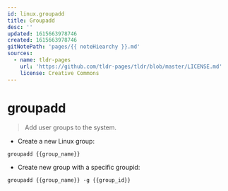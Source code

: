 ```yaml
---
id: linux.groupadd
title: Groupadd
desc: ''
updated: 1615663978746
created: 1615663978746
gitNotePath: 'pages/{{ noteHiearchy }}.md'
sources:
  - name: tldr-pages
    url: 'https://github.com/tldr-pages/tldr/blob/master/LICENSE.md'
    license: Creative Commons
---
```

# groupadd

> Add user groups to the system.

- Create a new Linux group:

`groupadd {{group_name}}`

- Create new group with a specific groupid:

`groupadd {{group_name}} -g {{group_id}}`


